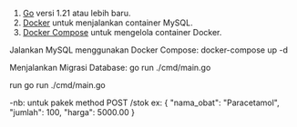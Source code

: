 1. [Go](https://go.dev/dl/) versi 1.21 atau lebih baru.
2. [Docker](https://www.docker.com/products/docker-desktop) untuk menjalankan container MySQL.
3. [Docker Compose](https://docs.docker.com/compose/install/) untuk mengelola container Docker.

Jalankan MySQL menggunakan Docker Compose:
docker-compose up -d

Menjalankan Migrasi Database:
go run ./cmd/main.go

run 
go run ./cmd/main.go


-nb:
untuk pakek method
POST /stok
ex:
{
  "nama_obat": "Paracetamol",
  "jumlah": 100,
  "harga": 5000.00
}
